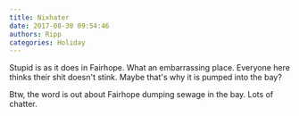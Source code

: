 ```yaml
---
title: Nixhater
date: 2017-08-30 09:54:46
authors: Ripp
categories: Holiday
---
```


 Stupid is as it does in Fairhope. What an embarrassing place. Everyone here thinks their shit doesn't stink. Maybe that's why it is pumped into the bay?

Btw, the word is out about Fairhope dumping sewage in the bay. Lots of chatter.